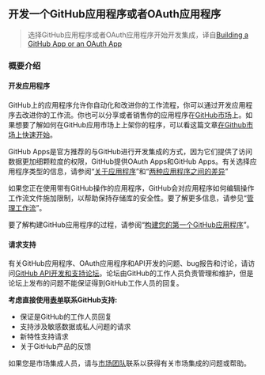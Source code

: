 ## 开发一个GitHub应用程序或者OAuth应用程序

> 选择GitHub应用程序或者OAuth应用程序开始开发集成，译自[Building a GitHub App or an OAuth App](https://developer.github.com/apps/)

### 概要介绍

#### 开发应用程序

GitHub上的应用程序允许你自动化和改进你的工作流程，你可以通过开发应用程序去改进你的工作流。你也可以分享或者销售你的应用程序在[GitHub市场](https://github.com/marketplace)上。如果想要了解如何在GitHub应用市场上上架你的程序，可以看这篇文章[在Github市场上快速开始](https://developer.github.com/marketplace/getting-started/)。

GitHub Apps是官方推荐的与GitHub进行开发集成的方式，因为它们提供了访问数据更加细颗粒度的权限，GitHub提供OAuth Apps和GitHub Apps。有关选择应用程序类型的信息，请参阅“[关于应用程序](https://developer.github.com/apps/about-apps/)”和“[两种应用程序之间的差异](https://developer.github.com/apps/differences-between-apps/)”

如果您正在使用带有GitHub操作的应用程序，GitHub会对应用程序如何编辑操作工作流文件施加限制，以帮助保持存储库的安全性。要了解更多信息，请参见“[管理工作流](https://developer.github.com/actions/managing-workflows/)”。

要了解构建GitHub应用程序的过程，请参阅“[构建您的第一个GitHub应用程序](https://developer.github.com/apps/building-your-first-github-app)”。

#### 请求支持

有关GitHub应用程序、OAuth应用程序和API开发的问题、bug报告和讨论，请访问[GitHub API开发和支持论坛](https://github.community/t5/GitHub-API-Development-and/bd-p/api)。论坛由GitHub的工作人员负责管理和维护，但是论坛上发布的问题不能保证得到GitHub工作人员的回复。

**考虑直接使用[表单](https://github.com/contact)联系GitHub支持:**

- 保证是GitHub的工作人员回复
- 支持涉及敏感数据或私人问题的请求
- 新特性支持请求
- 关于GitHub产品的反馈

如果您是市场集成人员，请与[市场团队](mailto:marketplace@github.com)联系以获得有关市场集成的问题或帮助。